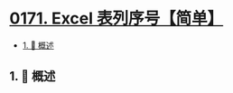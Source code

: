 # [0171. Excel 表列序号【简单】](https://github.com/tnotesjs/TNotes.leetcode/tree/main/notes/0171.%20Excel%20%E8%A1%A8%E5%88%97%E5%BA%8F%E5%8F%B7%E3%80%90%E7%AE%80%E5%8D%95%E3%80%91)

<!-- region:toc -->

- [1. 📝 概述](#1--概述)

<!-- endregion:toc -->

## 1. 📝 概述

